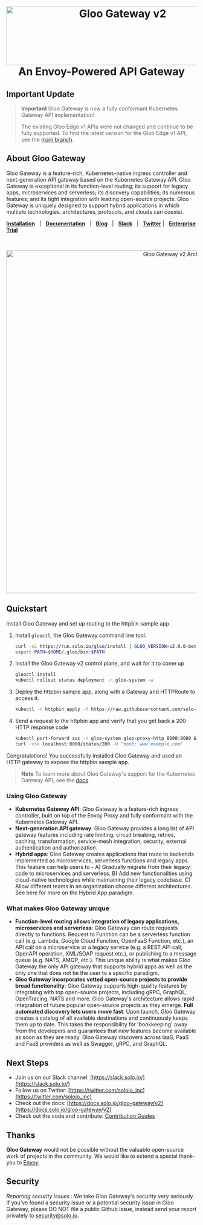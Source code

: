 

<h1 align="center">
    <img src="https://raw.githubusercontent.com/solo-io/gloo/v2.0.x/docs/content/img/logo-gloo-gateway.svg" alt="Gloo Gateway v2" width="600" height="155">
  <br> 
  An Envoy-Powered API Gateway
</h1>

## Important Update

> **Important**
> Gloo Gateway is now a fully conformant Kubernetes Gateway API implementation!
>
> The existing Gloo Edge v1 APIs were not changed and continue to be fully supported. To find the latest version for the Gloo Edge v1 API, see the [main branch](https://github.com/solo-io/gloo/tree/main).

## About Gloo Gateway
Gloo Gateway is a feature-rich, Kubernetes-native ingress controller and next-generation API gateway based on the Kubernetes Gateway API. Gloo Gateway is exceptional in its function-level routing; its support for legacy apps, microservices and serverless; its discovery capabilities; its numerous features; and its tight integration with leading open-source projects. Gloo Gateway is uniquely designed to support hybrid applications in which multiple technologies, architectures, protocols, and clouds can coexist.
 
[**Installation**](https://docs.solo.io/gloo-gateway/v2/quickstart) &nbsp; |
&nbsp; [**Documentation**](https://docs.solo.io/gloo-gateway/v2) &nbsp; |
&nbsp; [**Blog**](https://www.solo.io/blog/?category=gloo) &nbsp; |
&nbsp; [**Slack**](https://slack.solo.io) &nbsp; |
&nbsp; [**Twitter**](https://twitter.com/soloio_inc) |
&nbsp; [**Enterprise Trial**](https://www.solo.io/free-trial/)

<BR><center><img src="https://docs.solo.io/gloo-edge/main/img/gloo-architecture-envoys.png" alt="Gloo Gateway v2 Architecture" width="906"></center>

## Quickstart
Install Gloo Gateway and set up routing to the httpbin sample app. 

1. Install `glooctl`, the Gloo Gateway command line tool.
   ```sh
   curl -sL https://run.solo.io/gloo/install | GLOO_VERSION=v2.0.0-beta1 sh
   export PATH=$HOME/.gloo/bin:$PATH
   ```

2. Install the Gloo Gateway v2 control plane, and wait for it to come up
   ```sh
   glooctl install
   kubectl rollout status deployment -n gloo-system -w
   ```

3. Deploy the httpbin sample app, along with a Gateway and HTTPRoute to access it.
   ```sh
   kubectl -n httpbin apply -f https://raw.githubusercontent.com/solo-io/gloo/v2.0.x/projects/gateway2/examples/httpbin.yaml
   ```

4. Send a request to the httpbin app and verify that you get back a 200 HTTP response code
   ```sh
   kubectl port-forward svc -n gloo-system gloo-proxy-http 8080:8080 &
   curl -vik localhost:8080/status/200 -H "host: www.example.com"
   ```

Congratulations! You successfully installed Gloo Gateway and used an HTTP gateway to expose the httpbin sample app. 

> **Note**
> To learn more about Gloo Gateway's support for the Kubernetes Gateway API, see the [docs](https://docs.solo.io/gloo-gateway/v2/).

### Using Gloo Gateway
- **Kubernetes Gateway API**: Gloo Gateway is a feature-rich ingress controller, built on top of the Envoy Proxy and fully conformant with the Kubernetes Gateway API.
- **Next-generation API gateway**: Gloo Gateway provides a long list of API gateway features including rate limiting, circuit breaking, retries, caching, transformation, service-mesh integration, security, external authentication and authorization.
- **Hybrid apps**: Gloo Gateway creates applications that route to backends implemented as microservices, serverless functions and legacy apps. This feature can help users to -
A) Gradually migrate from their legacy code to microservices and serverless.
B) Add new functionalities using cloud-native technologies while maintaining their legacy codebase.
C) Allow different teams in an organization choose different architectures. See here for more on the Hybrid App paradigm.


### What makes Gloo Gateway unique
- **Function-level routing allows integration of legacy applications, microservices and serverless**: Gloo Gateway can route requests directly to functions. Request to Function can be a serverless function call (e.g. Lambda, Google Cloud Function, OpenFaaS Function, etc.), an API call on a microservice or a legacy service (e.g. a REST API call, OpenAPI operation, XML/SOAP request etc.), or publishing to a message queue (e.g. NATS, AMQP, etc.). This unique ability is what makes Gloo Gateway the only API gateway that supports hybrid apps as well as the only one that does not tie the user to a specific paradigm.
- **Gloo Gateway incorporates vetted open-source projects to provide broad functionality**: Gloo Gateway supports high-quality features by integrating with top open-source projects, including gRPC, GraphQL, OpenTracing, NATS and more. Gloo Gateway's architecture allows rapid integration of future popular open-source projects as they emerge.
 **Full automated discovery lets users move fast**: Upon launch, Gloo Gateway creates a catalog of all available destinations and continuously keeps them up to date. This takes the responsibility for 'bookkeeping' away from the developers and guarantees that new features become available as soon as they are ready. Gloo Gateway discovers across IaaS, PaaS and FaaS providers as well as Swagger, gRPC, and GraphQL.


## Next Steps
- Join us on our Slack channel: [https://slack.solo.io/](https://slack.solo.io/)
- Follow us on Twitter: [https://twitter.com/soloio_inc](https://twitter.com/soloio_inc)
- Check out the docs: [https://docs.solo.io/gloo-gateway/v2](https://docs.solo.io/gloo-gateway/v2)
- Check out the code and contribute: [Contribution Guides](/devel/contributing)

## Thanks

**Gloo Gateway** would not be possible without the valuable open-source work of projects in the community. We would like to extend a special thank-you to [Envoy](https://www.envoyproxy.io).


## Security

*Reporting security issues* : We take Gloo Gateway's security very seriously. If you've found a security issue or a potential security issue in Gloo Gateway, please DO NOT file a public Github issue, instead send your report privately to [security@solo.io](mailto:security@solo.io).

